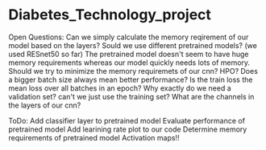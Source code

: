# Diabetes_Technology_project

Open Questions:
  Can we simply calculate the memory reqirement of our model based on the layers?
  Sould we use different pretrained models? (we used RESnet50 so far)
  The pretrained model doesn't seem to have huge memory requirements whereas our model quickly needs lots of memory. Should we try to minimize the memory requiremets of our cnn?
  HPO?
  Does a bigger batch size always mean better performance?
  Is the train loss the mean loss over all batches in an epoch?
  Why exactly do we need a validation set? can't we just use the training set?
  What are the channels in the layers of our cnn?
  


ToDo:
  Add classifier layer to pretrained model
  Evaluate performance of pretrained model
  Add learining rate plot to our code
  Determine memory requirements of pretrained model
  Activation maps!!
